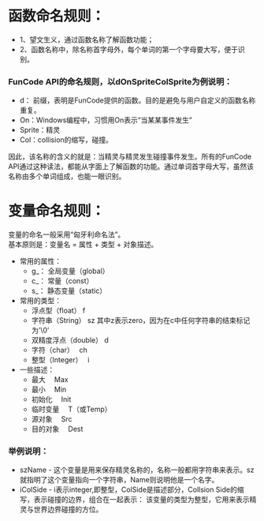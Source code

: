 # 函数命名规则：
- 1、望文生义，通过函数名称了解函数功能；
- 2、函数名称中，除名称首字母外，每个单词的第一个字母要大写，便于识别。
### FunCode API的命名规则，以dOnSpriteColSprite为例说明：
- d： 前缀，表明是FunCode提供的函数。目的是避免与用户自定义的函数名称重复。
- On：Windows编程中，习惯用On表示“当某某事件发生”
- Sprite：精灵
- Col：collision的缩写，碰撞。  

因此，该名称的含义的就是：当精灵与精灵发生碰撞事件发生。所有的FunCode API通过这种读法，都能从字面上了解函数的功能。通过单词首字母大写，虽然该名称由多个单词组成，也能一眼识别。
# 变量命名规则：
变量的命名一般采用“匈牙利命名法”。  
基本原则是：变量名 = 属性 + 类型 + 对象描述。
- 常用的属性：
    - g_：   全局变量（global）
    - c_：   常量（const）
    - s_：   静态变量（static）
- 常用的类型：
    - 浮点型（float）		f
    - 字符串（String） 		sz	其中z表示zero，因为在c中任何字符串的结束标记为’\0’
    - 双精度浮点（double）	  d
    - 字符（char）　		ch
    - 整型（Integer）　		i	
- 一些描述：
    - 最大　		Max 
    - 最小　		Min 
    - 初始化　	   Init 
    - 临时变量　	T（或Temp） 
    - 源对象　	Src 
    - 目的对象　	Dest

### 举例说明：
- szName -  这个变量是用来保存精灵名称的，名称一般都用字符串来表示。sz就指明了这个变量指向一个字符串，Name则说明他是一个名字。
- iColSide - i表示integer,即整型，ColSide是描述部分，Collsion Side的缩写，表示碰撞的边界，组合在一起表示： 该变量的类型为整型，它用来表示精灵与世界边界碰撞的方位。
